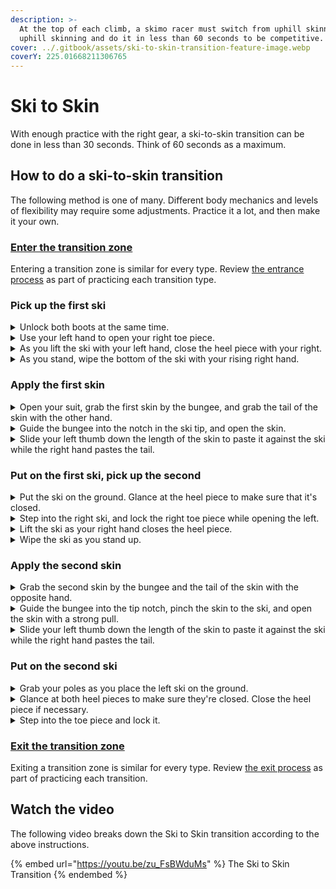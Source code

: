 ```yaml
---
description: >-
  At the top of each climb, a skimo racer must switch from uphill skinning to
  uphill skinning and do it in less than 60 seconds to be competitive.
cover: ../.gitbook/assets/ski-to-skin-transition-feature-image.webp
coverY: 225.01668211306765
---
```


# Ski to Skin

With enough practice with the right gear, a ski-to-skin transition can be done in less than 30 seconds. Think of 60 seconds as a maximum.

## How to do a ski-to-skin transition

The following method is one of many. Different body mechanics and levels of flexibility may require some adjustments. Practice it a lot, and then make it your own.

### [Enter the transition zone](entering-a-transition-zone.md)

Entering a transition zone is similar for every type. Review [the entrance process](entering-a-transition-zone.md) as part of practicing each transition type.

### Pick up the first ski

<details>

<summary>Unlock both boots at the same time.</summary>

After placing your poles on the ground, move your hands straight to your boot levers. Unlock them into uphill mode.

</details>

<details>

<summary>Use your left hand to open your right toe piece.</summary>

Using the heel of your left palm, press down on the right-hand toe lever to release it. By using your palm, your fingers will be open and ready to grab the ski. It will also set you up well for the moves ahead.

</details>

<details>

<summary>As you lift the ski with your left hand, close the heel piece with your right.</summary>

After opening the toe piece with your left hand, immediately grab the ski and lift it off the ground. As the ski comes off the ground, close the heel piece with your right hand.

</details>

<details>

<summary>As you stand, wipe the bottom of the ski with your rising right hand.</summary>

At this point, your right hand will be in a good position to wipe the bottom of the ski. Take the opportunity to clear the base of the ski of any snow. This'll keep the base clean and improve skin adhesion.

Once the ski is wiped, let the ski fall into the crook of your left arm.

</details>

### Apply the first skin

<details>

<summary>Open your suit, grab the first skin by the bungee, and grab the tail of the skin with the other hand.</summary>

To guide the skin into the tip notch of the ski, you'll want one hand on the bungee and the other grabbing the tail.

Depending on which side of your suit your skins are on, you may have to pass the bungee to the other hand to get into the best position. You'll want the bungee hand to be on the same side as the ski.

</details>

<details>

<summary>Guide the bungee into the notch in the ski tip, and open the skin.</summary>

With the bungee int he tip of the ski, pinch the tip of the skin with your thumb. Do not pull on the skin and rely on the bungee without pinching it. Doing so can easily over tension the bungee which will make the next rip very awkward, slow, or impossible with one hand.

With the skin tip pinched to the ski, open the skin with a strong pull down the length of the ski.

If it's difficult to get the skin open with one hand, then the skin has too much glue on it. Reglue your skins before the next race.

</details>

<details>

<summary>Slide your left thumb down the length of the skin to paste it against the ski while the right hand pastes the tail.</summary>

With the skin open, you can line it up and paste it to the ski. Try to center the skin on the base. If too much of the skin glue is exposed past the eddge of the ski, it'll collect snow and reduce adhesion in the next transtion.

As you bend over for the next ski, slide your left thumb along the skin and paste the tail with your right hand.

</details>

### Put on the first ski, pick up the second

<details>

<summary>Put the ski on the ground. Glance at the heel piece to make sure that it's closed.</summary>

It's important to double-check that the heel piece is closed. Sometimes the closure can be missed when picking up the ski. If you step into the ski with an open heel piece, your heel will lock into the binding, you won't be able to skin forward, and you'll lose time by re-opening and re-entering the binding.

To avoid that, glance at the heel piece as the ski touches the ground. Close the heel piece if necessary.

</details>

<details>

<summary>Step into the right ski, and lock the right toe piece while opening the left.</summary>

As soon as your right foot clicks into the toe piece, lock the toe lever with your right hand while simultaneously opening the left toe piece with your left hand.

</details>

<details>

<summary>Lift the ski as your right hand closes the heel piece.</summary>



</details>

<details>

<summary>Wipe the ski as you stand up.</summary>



</details>

### Apply the second skin

<details>

<summary>Grab the second skin by the bungee and the tail of the skin with the opposite hand.</summary>



</details>

<details>

<summary>Guide the bungee into the tip notch, pinch the skin to the ski, and open the skin with a strong pull.</summary>



</details>

<details>

<summary>Slide your left thumb down the length of the skin to paste it against the ski while the right hand pastes the tail.</summary>



</details>

### Put on the second ski

<details>

<summary>Grab your poles as you place the left ski on the ground.</summary>

As you step into the left-hand toe piece, put your left hand on your poles so you're ready to pick them up.

</details>

<details>

<summary>Glance at both heel pieces to make sure they're closed. Close the heel piece if necessary.</summary>



</details>

<details>

<summary>Step into the toe piece and lock it.</summary>



</details>

### &#x20;[Exit the transition zone](exiting-a-transition-zone.md)

Exiting a transition zone is similar for every type. Review [the exit process](exiting-a-transition-zone.md) as part of practicing each transition.

## Watch the video

The following video breaks down the Ski to Skin transition according to the above instructions.

{% embed url="https://youtu.be/zu_FsBWduMs" %}
The Ski to Skin Transition
{% endembed %}
